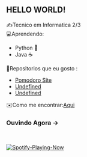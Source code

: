 ## HELLO WORLD!
✍️Tecnico em Informatica 2/3 <br>
💻Aprendendo:
 - Python 🐍
 - Java ☕
    
 📂Repositorios que eu gosto :
  - <a href="https://github.com/Isaac4lves/pomodoro">Pomodoro Site</a>
  - <a href="">Undefined</a>
  - <a href="">Undefined</a>

✉️Como me encontrar:<a href="https://www.instagram.com/froggodev.py/">Aqui</a>
<br>
### Ouvindo Agora ->
<br>

[![Spotify-Playing-Now](https://spotify-github-profile.vercel.app/api/view?uid=gg7pgxsmiiuids60w9k50yl2e&cover_image=false&theme=default&show_offline=false&background_color=121212&interchange=true)](https://github.com/kittinan/spotify-github-profile)
